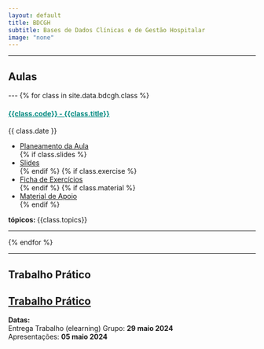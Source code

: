 ```yaml
---
layout: default
title: BDCGH
subtitle: Bases de Dados Clínicas e de Gestão Hospitalar
image: "none"
---
```


---
<h2> <i class="fa fa-file-o"></i> Aulas </h2>
---
{% for class in site.data.bdcgh.class %}

<h4> <span style="color: #048A81; text-decoration: underline;">{{class.code}} - {{class.title}}</span></h4>
<i class="fa fa-calendar"></i> {{ class.date }} 
<ul>
    <li> <a href="{{ class.plan }}" target='_blank'> Planeamento da Aula </a></li>
    {% if class.slides %} 
        <li> <a href="{{ class.slides }}" target='_blank'> Slides </a> </li>
    {% endif %}
    {% if class.exercise %} 
        <li> <a href="{{ class.exercise }}" target='_blank'> Ficha de Exercícios </a> </li>
    {% endif %}
    {% if class.material %} 
        <li> <a href="{{ class.material }}" target='_blank'> Material de Apoio </a> </li>
    {% endif %}
</ul>  
<strong> tópicos: </strong> {{class.topics}} 

---
{% endfor %}

---
<h2> Trabalho Prático </h2>
<h2> <i class="fa fa-hand-paper-o"></i> <a href="../../data/bdcgh/bdcgh_trabPrat.pdf" target="_blank"> Trabalho Prático </a></h2> 
<p> <i class="fa fa-calendar"></i> <strong> Datas: </strong> <br>
Entrega Trabalho (elearning) Grupo: <strong> 29 maio 2024 </strong> <br>
Apresentações: <strong> 05 maio 2024 </strong> <br>